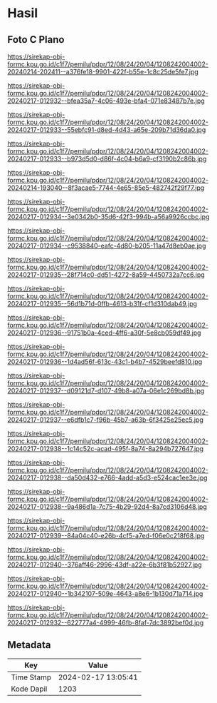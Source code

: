 # Hasil

## Foto C Plano

https://sirekap-obj-formc.kpu.go.id/c1f7/pemilu/pdpr/12/08/24/20/04/1208242004002-20240214-202411--a376fe18-9901-422f-b55e-1c8c25de5fe7.jpg

https://sirekap-obj-formc.kpu.go.id/c1f7/pemilu/pdpr/12/08/24/20/04/1208242004002-20240217-012932--bfea35a7-4c06-493e-bfa4-071e83487b7e.jpg

https://sirekap-obj-formc.kpu.go.id/c1f7/pemilu/pdpr/12/08/24/20/04/1208242004002-20240217-012933--55ebfc91-d8ed-4d43-a65e-209b71d36da0.jpg

https://sirekap-obj-formc.kpu.go.id/c1f7/pemilu/pdpr/12/08/24/20/04/1208242004002-20240217-012933--b973d5d0-d86f-4c04-b6a9-cf3190b2c86b.jpg

https://sirekap-obj-formc.kpu.go.id/c1f7/pemilu/pdpr/12/08/24/20/04/1208242004002-20240214-193040--8f3acae5-7744-4e65-85e5-482742f29f77.jpg

https://sirekap-obj-formc.kpu.go.id/c1f7/pemilu/pdpr/12/08/24/20/04/1208242004002-20240217-012934--3e0342b0-35d6-42f3-994b-a56a9926ccbc.jpg

https://sirekap-obj-formc.kpu.go.id/c1f7/pemilu/pdpr/12/08/24/20/04/1208242004002-20240217-012934--c9538840-eafc-4d80-b205-11a47d8eb0ae.jpg

https://sirekap-obj-formc.kpu.go.id/c1f7/pemilu/pdpr/12/08/24/20/04/1208242004002-20240217-012935--28f714c0-dd51-4272-8a59-4450732a7cc6.jpg

https://sirekap-obj-formc.kpu.go.id/c1f7/pemilu/pdpr/12/08/24/20/04/1208242004002-20240217-012935--56d1b71d-0ffb-4613-b31f-cf1d310dab49.jpg

https://sirekap-obj-formc.kpu.go.id/c1f7/pemilu/pdpr/12/08/24/20/04/1208242004002-20240217-012936--91751b0a-4ced-4ff6-a30f-5e8cb059df49.jpg

https://sirekap-obj-formc.kpu.go.id/c1f7/pemilu/pdpr/12/08/24/20/04/1208242004002-20240217-012936--1d4ad56f-613c-43c1-b4b7-4529beefd810.jpg

https://sirekap-obj-formc.kpu.go.id/c1f7/pemilu/pdpr/12/08/24/20/04/1208242004002-20240217-012937--d09121d7-d107-49b8-a07a-06e1c269bd8b.jpg

https://sirekap-obj-formc.kpu.go.id/c1f7/pemilu/pdpr/12/08/24/20/04/1208242004002-20240217-012937--e6dfb1c7-f96b-45b7-a63b-6f3425e25ec5.jpg

https://sirekap-obj-formc.kpu.go.id/c1f7/pemilu/pdpr/12/08/24/20/04/1208242004002-20240217-012938--1c14c52c-acad-495f-8a74-8a294b727647.jpg

https://sirekap-obj-formc.kpu.go.id/c1f7/pemilu/pdpr/12/08/24/20/04/1208242004002-20240217-012938--da50d432-e766-4add-a5d3-e524cac1ee3e.jpg

https://sirekap-obj-formc.kpu.go.id/c1f7/pemilu/pdpr/12/08/24/20/04/1208242004002-20240217-012938--9a486d1a-7c75-4b29-92d4-8a7cd3106d48.jpg

https://sirekap-obj-formc.kpu.go.id/c1f7/pemilu/pdpr/12/08/24/20/04/1208242004002-20240217-012939--84a04c40-e26b-4cf5-a7ed-f06e0c218f68.jpg

https://sirekap-obj-formc.kpu.go.id/c1f7/pemilu/pdpr/12/08/24/20/04/1208242004002-20240217-012940--376aff46-2996-43df-a22e-6b3f81b52927.jpg

https://sirekap-obj-formc.kpu.go.id/c1f7/pemilu/pdpr/12/08/24/20/04/1208242004002-20240217-012940--1b342107-509e-4643-a8e6-1b130d71a714.jpg

https://sirekap-obj-formc.kpu.go.id/c1f7/pemilu/pdpr/12/08/24/20/04/1208242004002-20240217-012932--622777a4-4999-46fb-8faf-7dc3892bef0d.jpg


## Metadata

| Key        | Value               |
| ---------- | ------------------- |
| Time Stamp | 2024-02-17 13:05:41 |
| Kode Dapil | 1203                |



